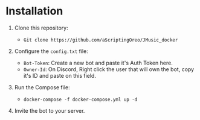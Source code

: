 # Installation
1. Clone this repository:
	- `Git clone https://github.com/aScriptingOreo/JMusic_docker`
2. Configure the `config.txt` file:
	- `Bot-Token`: Create a new bot and paste it's Auth Token here.
	- `Owner-Id`: On Discord, Right click the user that will own the bot, copy it's ID and paste on this field.
	
4. Run the Compose file:
	- `docker-compose -f docker-compose.yml up -d`

5. Invite the bot to your server.
